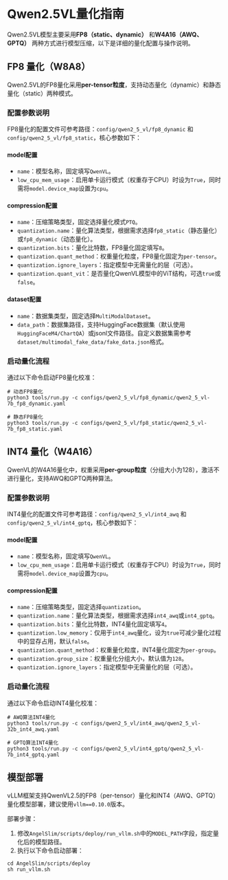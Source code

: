 # Qwen2.5VL量化指南

Qwen2.5VL模型主要采用**FP8（static、dynamic）** 和**W4A16（AWQ、GPTQ）** 两种方式进行模型压缩，以下是详细的量化配置与操作说明。


## FP8 量化（W8A8）

Qwen2.5VL的FP8量化采用**per-tensor粒度**，支持动态量化（dynamic）和静态量化（static）两种模式。

### 配置参数说明

FP8量化的配置文件可参考路径：`config/qwen2_5_vl/fp8_dynamic` 和 `config/qwen2_5_vl/fp8_static`，核心参数如下：

#### model配置
- `name`：模型名称，固定填写`QwenVL`。
- `low_cpu_mem_usage`：启用单卡运行模式（权重存于CPU）时设为`True`，同时需将`model.device_map`设置为`cpu`。

#### compression配置
- `name`：压缩策略类型，固定选择量化模式`PTQ`。
- `quantization.name`：量化算法类型，根据需求选择`fp8_static`（静态量化）或`fp8_dynamic`（动态量化）。
- `quantization.bits`：量化比特数，FP8量化固定填写`8`。
- `quantization.quant_method`：权重量化粒度，FP8量化固定为`per-tensor`。
- `quantization.ignore_layers`：指定模型中无需量化的层（可选）。
- `quantization.quant_vit`：是否量化QwenVL模型中的ViT结构，可选`true`或`false`。

#### dataset配置
- `name`：数据集类型，固定选择`MultiModalDataset`。
- `data_path`：数据集路径，支持HuggingFace数据集（默认使用`HuggingFaceM4/ChartQA`）或jsonl文件路径。自定义数据集需参考`dataset/multimodal_fake_data/fake_data.json`格式。

### 启动量化流程

通过以下命令启动FP8量化校准：

```shell
# 动态FP8量化
python3 tools/run.py -c configs/qwen2_5_vl/fp8_dynamic/qwen2_5_vl-7b_fp8_dynamic.yaml
```

```shell
# 静态FP8量化
python3 tools/run.py -c configs/qwen2_5_vl/fp8_static/qwen2_5_vl-7b_fp8_static.yaml
```


## INT4 量化（W4A16）

QwenVL的W4A16量化中，权重采用**per-group粒度**（分组大小为128），激活不进行量化，支持AWQ和GPTQ两种算法。

### 配置参数说明

INT4量化的配置文件可参考路径：`config/qwen2_5_vl/int4_awq` 和 `config/qwen2_5_vl/int4_gptq`，核心参数如下：

#### model配置
- `name`：模型名称，固定填写`QwenVL`。
- `low_cpu_mem_usage`：启用单卡运行模式（权重存于CPU）时设为`True`，同时需将`model.device_map`设置为`cpu`。

#### compression配置
- `name`：压缩策略类型，固定选择`quantization`。
- `quantization.name`：量化算法类型，根据需求选择`int4_awq`或`int4_gptq`。
- `quantization.bits`：量化比特数，INT4量化固定填写`4`。
- `quantization.low_memory`：仅用于`int4_awq`量化，设为`true`可减少量化过程中的显存占用，默认`false`。
- `quantization.quant_method`：权重量化粒度，INT4量化固定为`per-group`。
- `quantization.group_size`：权重量化分组大小，默认值为`128`。
- `quantization.ignore_layers`：指定模型中无需量化的层（可选）。

### 启动量化流程

通过以下命令启动INT4量化校准：

```shell
# AWQ算法INT4量化
python3 tools/run.py -c configs/qwen2_5_vl/int4_awq/qwen2_5_vl-32b_int4_awq.yaml
```

```shell
# GPTQ算法INT4量化
python3 tools/run.py -c configs/qwen2_5_vl/int4_gptq/qwen2_5_vl-7b_int4_gptq.yaml
```


## 模型部署

vLLM框架支持QwenVL2.5的FP8（per-tensor）量化和INT4（AWQ、GPTQ）量化模型部署，建议使用`vllm==0.10.0`版本。

部署步骤：
1. 修改`AngelSlim/scripts/deploy/run_vllm.sh`中的`MODEL_PATH`字段，指定量化后的模型路径。
2. 执行以下命令启动部署：

```shell
cd AngelSlim/scripts/deploy
sh run_vllm.sh 
```